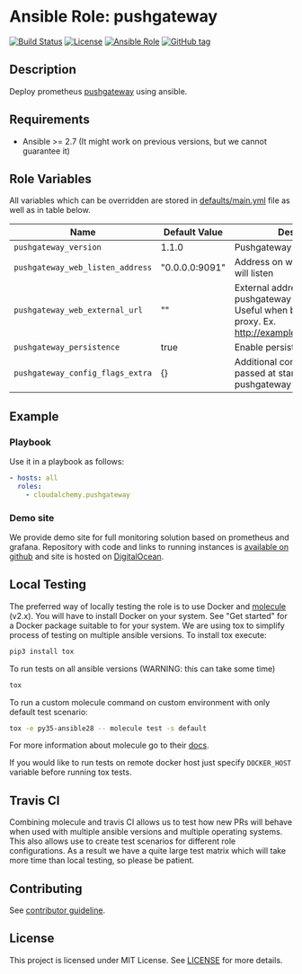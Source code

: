 # Ansible Role: pushgateway

[![Build Status](https://travis-ci.com/cloudalchemy/ansible-pushgateway.svg?branch=master)](https://travis-ci.com/cloudalchemy/ansible-pushgateway)
[![License](https://img.shields.io/badge/license-MIT%20License-brightgreen.svg)](https://opensource.org/licenses/MIT)
[![Ansible Role](https://img.shields.io/badge/ansible%20role-cloudalchemy.pushgateway-blue.svg)](https://galaxy.ansible.com/cloudalchemy/pushgateway/)
[![GitHub tag](https://img.shields.io/github/tag/cloudalchemy/ansible-pushgateway.svg)](https://github.com/cloudalchemy/ansible-pushgateway/tags)

## Description

Deploy prometheus [pushgateway](https://github.com/prometheus/pushgateway) using ansible.

## Requirements

- Ansible >= 2.7 (It might work on previous versions, but we cannot guarantee it)

## Role Variables

All variables which can be overridden are stored in [defaults/main.yml](defaults/main.yml) file as well as in table below.

| Name           | Default Value | Description                        |
| -------------- | ------------- | -----------------------------------|
| `pushgateway_version` | 1.1.0 | Pushgateway package version |
| `pushgateway_web_listen_address` | "0.0.0.0:9091" | Address on which pushgateway will listen |
| `pushgateway_web_external_url` | "" | External address on which pushgateway is available. Useful when behind reverse proxy. Ex. http://example.org/pushgateway |
| `pushgateway_persistence` | true | Enable persistence file |
| `pushgateway_config_flags_extra` | {} | Additional configuration flags passed at startup to pushgateway binary |

## Example

### Playbook

Use it in a playbook as follows:
```yaml
- hosts: all
  roles:
    - cloudalchemy.pushgateway
```

### Demo site

We provide demo site for full monitoring solution based on prometheus and grafana. Repository with code and links to running instances is [available on github](https://github.com/cloudalchemy/demo-site) and site is hosted on [DigitalOcean](https://digitalocean.com).

## Local Testing

The preferred way of locally testing the role is to use Docker and [molecule](https://github.com/metacloud/molecule) (v2.x). You will have to install Docker on your system. See "Get started" for a Docker package suitable to for your system.
We are using tox to simplify process of testing on multiple ansible versions. To install tox execute:
```sh
pip3 install tox
```
To run tests on all ansible versions (WARNING: this can take some time)
```sh
tox
```
To run a custom molecule command on custom environment with only default test scenario:
```sh
tox -e py35-ansible28 -- molecule test -s default
```
For more information about molecule go to their [docs](http://molecule.readthedocs.io/en/latest/).

If you would like to run tests on remote docker host just specify `DOCKER_HOST` variable before running tox tests.

## Travis CI

Combining molecule and travis CI allows us to test how new PRs will behave when used with multiple ansible versions and multiple operating systems. This also allows use to create test scenarios for different role configurations. As a result we have a quite large test matrix which will take more time than local testing, so please be patient.

## Contributing

See [contributor guideline](CONTRIBUTING.md).

## License

This project is licensed under MIT License. See [LICENSE](/LICENSE) for more details.
